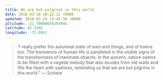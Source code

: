 ```yaml
---
title: We are but pilgrims in this world
date: 2018-03-18 20:22:12 +0000
updated: 2018-03-24 13:45:38 +0000
altitude: -21.70000076293945
latitude: 42.3392
longitude: -71.0941
---
```

> “I really prefer the autumnal state of men and things, and of towns too. The transience of human life is paralleled in the visible signs of the transitoriness of inanimate objects. In the autumn, nature seems to be filled with a vegetal melody that also exudes from old walls and fills the heart with sadness, reminding us that we are but pilgrims in this world.”
> — Schiele